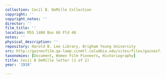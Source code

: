 ```yaml
---
collection: Cecil B. DeMille Collection
copyright: ''
copyright_notes: ''
director: ''
film_title: ''
location: MSS 1400 Box 66 Fld 40
notes: ''
physical_description: ''
repository: Harold B. Lee Library, Brigham Young University
src: http://gainesfilm.qa-lamp.ccnmtl.columbia.edu/sites/files/gainesfilm/images/C_demille_letter_1918-1.jpg
taxonomies: [Document, Women Film Pioneers, Historiography]
title: Cecil B DeMille letter (1 of 2)
year: '1918'

---
```


